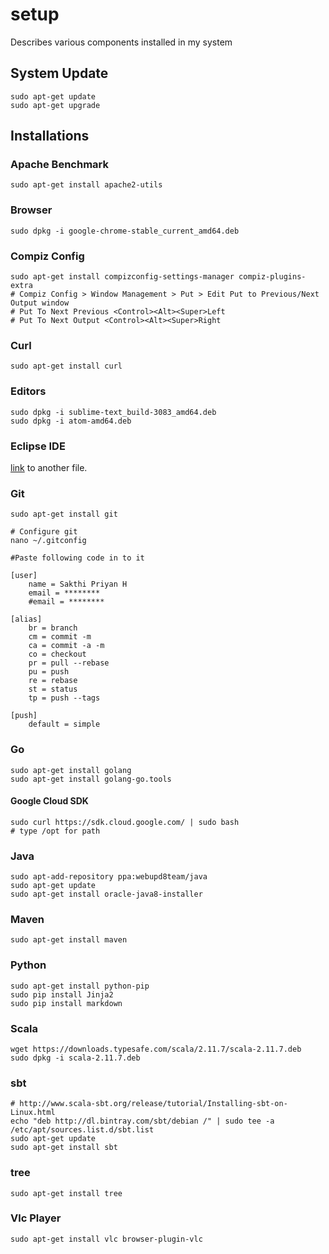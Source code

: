 # setup
Describes various components installed in my system

## System Update
    sudo apt-get update
    sudo apt-get upgrade

## Installations

### Apache Benchmark
    sudo apt-get install apache2-utils

### Browser
    sudo dpkg -i google-chrome-stable_current_amd64.deb

### Compiz Config
    sudo apt-get install compizconfig-settings-manager compiz-plugins-extra
    # Compiz Config > Window Management > Put > Edit Put to Previous/Next Output window
    # Put To Next Previous <Control><Alt><Super>Left
    # Put To Next Output <Control><Alt><Super>Right

### Curl
    sudo apt-get install curl

### Editors
    sudo dpkg -i sublime-text_build-3083_amd64.deb
    sudo dpkg -i atom-amd64.deb

### Eclipse IDE
[link](eclipse.md) to another file.

### Git
    sudo apt-get install git
    
    # Configure git
    nano ~/.gitconfig
    
    #Paste following code in to it
    
    [user]
        name = Sakthi Priyan H
        email = ********
        #email = ********

    [alias]
        br = branch
        cm = commit -m
        ca = commit -a -m
        co = checkout
        pr = pull --rebase
        pu = push
        re = rebase
        st = status
        tp = push --tags

    [push]
        default = simple

### Go
    sudo apt-get install golang
    sudo apt-get install golang-go.tools

#### Google Cloud SDK 
    sudo curl https://sdk.cloud.google.com/ | sudo bash
    # type /opt for path

### Java
    sudo apt-add-repository ppa:webupd8team/java
    sudo apt-get update
    sudo apt-get install oracle-java8-installer

### Maven
    sudo apt-get install maven

### Python
    sudo apt-get install python-pip
    sudo pip install Jinja2
    sudo pip install markdown

### Scala
    wget https://downloads.typesafe.com/scala/2.11.7/scala-2.11.7.deb
    sudo dpkg -i scala-2.11.7.deb

### sbt
    # http://www.scala-sbt.org/release/tutorial/Installing-sbt-on-Linux.html
    echo "deb http://dl.bintray.com/sbt/debian /" | sudo tee -a /etc/apt/sources.list.d/sbt.list
    sudo apt-get update
    sudo apt-get install sbt

### tree
    sudo apt-get install tree

### Vlc Player
    sudo apt-get install vlc browser-plugin-vlc
